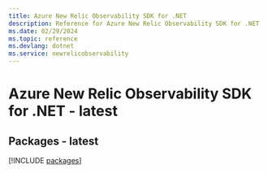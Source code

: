 ```yaml
---
title: Azure New Relic Observability SDK for .NET
description: Reference for Azure New Relic Observability SDK for .NET
ms.date: 02/29/2024
ms.topic: reference
ms.devlang: dotnet
ms.service: newrelicobservability
---
```

# Azure New Relic Observability SDK for .NET - latest
## Packages - latest
[!INCLUDE [packages](new-relic-observability-index.md)]